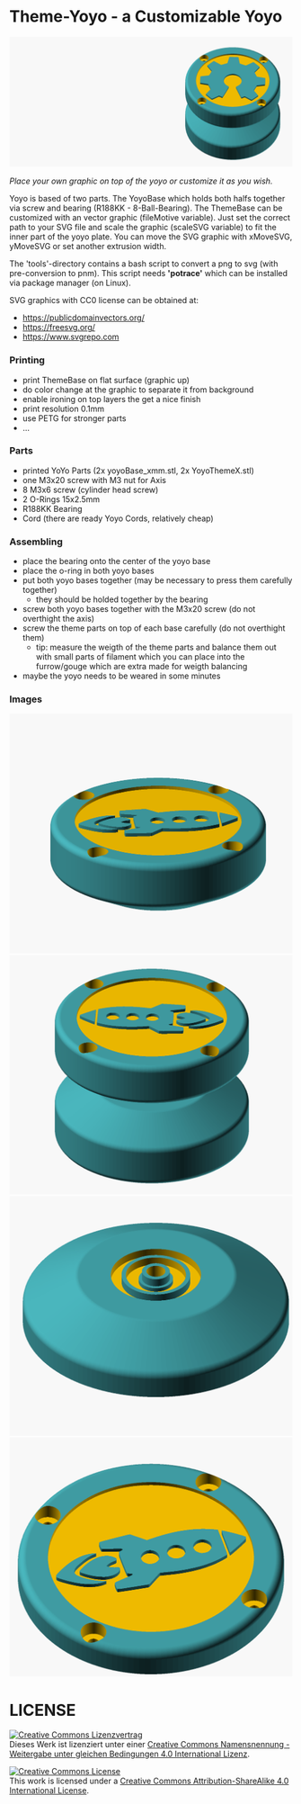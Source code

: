 # Theme-Yoyo - a Customizable Yoyo

![](pics/yoyoLogo.png)


*Place your own graphic on top of the yoyo or customize it as you wish.*

Yoyo is based of two parts. The YoyoBase which holds both halfs together via screw and bearing (R188KK - 8-Ball-Bearing). The ThemeBase can be customized with an vector graphic (fileMotive variable). Just set the correct path to your SVG file and scale the graphic (scaleSVG variable) to fit the inner part of the yoyo plate. You can move the SVG graphic with xMoveSVG, yMoveSVG or set another extrusion width.

The 'tools'-directory contains a bash script to convert a png to svg (with pre-conversion to pnm). This script needs __'potrace'__ which can be installed via package manager (on Linux).

SVG graphics with CC0 license can be obtained at:

  - https://publicdomainvectors.org/
  - https://freesvg.org/
  - https://www.svgrepo.com

### Printing
- print ThemeBase on flat surface (graphic up)
- do color change at the graphic to separate it from background
- enable ironing on top layers the get a nice finish
- print resolution 0.1mm
- use PETG for stronger parts
- ...

### Parts
- printed YoYo Parts (2x yoyoBase_xmm.stl, 2x YoyoThemeX.stl)
- one M3x20 screw with M3 nut for Axis
- 8 M3x6 screw (cylinder head screw)
- 2 O-Rings 15x2.5mm
- R188KK Bearing
- Cord (there are ready Yoyo Cords, relatively cheap)

### Assembling
- place the bearing onto the center of the yoyo base
- place the o-ring in both yoyo bases
- put both yoyo bases together (may be necessary to press them carefully together)
  - they should be holded together by the bearing
- screw both yoyo bases together with the M3x20 screw (do not overthight the axis)
- screw the theme parts on top of each base carefully (do not overthight them)
  - tip: measure the weigth of the theme parts and balance them out with small parts of filament
    which you can place into the furrow/gouge which are extra made for weigth balancing
- maybe the yoyo needs to be weared in some minutes

### Images
![](pics/yoyo.png)
![](pics/yoyoComplete.png)
![](pics/yoyoBase.png)
![](pics/yoyoTheme.png)

# LICENSE

<a rel="license" href="http://creativecommons.org/licenses/by-sa/4.0/"><img alt="Creative Commons Lizenzvertrag" style="border-width:0" src="https://i.creativecommons.org/l/by-sa/4.0/88x31.png" /></a><br />Dieses Werk ist lizenziert unter einer <a rel="license" href="http://creativecommons.org/licenses/by-sa/4.0/">Creative Commons Namensnennung - Weitergabe unter gleichen Bedingungen 4.0 International Lizenz</a>.

<a rel="license" href="http://creativecommons.org/licenses/by-sa/4.0/"><img alt="Creative Commons License" style="border-width:0" src="https://i.creativecommons.org/l/by-sa/4.0/88x31.png" /></a><br />This work is licensed under a <a rel="license" href="http://creativecommons.org/licenses/by-sa/4.0/">Creative Commons Attribution-ShareAlike 4.0 International License</a>.

